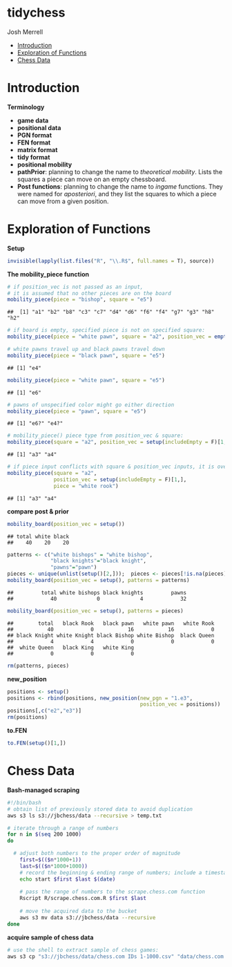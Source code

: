 tidychess
================
Josh Merrell

-   [Introduction](#introduction)
-   [Exploration of Functions](#exploration-of-functions)
-   [Chess Data](#chess-data)

Introduction
============

**Terminology**

-   **game data**
-   **positional data**
-   **PGN format**
-   **FEN format**
-   **matrix format**
-   **tidy format**
-   **positional mobility**
-   **pathPrior**: planning to change the name to *theoretical mobility*. Lists the squares a piece can move on an empty chessboard.
-   **Post functions**: planning to change the name to *ingame* functions. They were named for *aposteriori*, and they list the squares to which a piece can move from a given position.

Exploration of Functions
========================

**Setup**

``` r
invisible(lapply(list.files("R", "\\.R$", full.names = T), source))
```

**The mobility\_piece function**

``` r
# if position_vec is not passed as an input, 
# it is assumed that no other pieces are on the board
mobility_piece(piece = "bishop", square = "e5")
```

    ##  [1] "a1" "b2" "b8" "c3" "c7" "d4" "d6" "f6" "f4" "g7" "g3" "h8" "h2"

``` r
# if board is empty, specified piece is not on specified square:
mobility_piece(piece = "white pawn", square = "a2", position_vec = empty())

# white pawns travel up and black pawns travel down
mobility_piece(piece = "black pawn", square = "e5")
```

    ## [1] "e4"

``` r
mobility_piece(piece = "white pawn", square = "e5")
```

    ## [1] "e6"

``` r
# pawns of unspecified color might go either direction
mobility_piece(piece = "pawn", square = "e5")
```

    ## [1] "e6?" "e4?"

``` r
# mobility_piece() piece type from position_vec & square:
mobility_piece(square = "a2", position_vec = setup(includeEmpty = F)[1,])
```

    ## [1] "a3" "a4"

``` r
# if piece input conflicts with square & position_vec inputs, it is overriden:
mobility_piece(square = "a2", 
               position_vec = setup(includeEmpty = F)[1,], 
               piece = "white rook")
```

    ## [1] "a3" "a4"

**compare post & prior**

``` r
mobility_board(position_vec = setup())
```

    ## total white black 
    ##    40    20    20

``` r
patterns <- c("white bishops" = "white bishop",
              "black knights"="black knight",
              "pawns"="pawn")
pieces <- unique(unlist(setup()[2,]));  pieces <- pieces[!is.na(pieces)]
mobility_board(position_vec = setup(), patterns = patterns)
```

    ##         total white bishops black knights         pawns 
    ##            40             0             4            32

``` r
mobility_board(position_vec = setup(), patterns = pieces)
```

    ##        total   black Rook   black pawn   white pawn   white Rook 
    ##           40            0           16           16            0 
    ## black Knight white Knight black Bishop white Bishop  black Queen 
    ##            4            4            0            0            0 
    ##  white Queen   black King   white King 
    ##            0            0            0

``` r
rm(patterns, pieces)
```

**new\_position**

``` r
positions <- setup()
positions <- rbind(positions, new_position(new_pgn = "1.e3",
                                           position_vec = positions))
positions[,c("e2","e3")]
rm(positions)
```

**to.FEN**

``` r
to.FEN(setup()[1,])
```

Chess Data
==========

**Bash-managed scraping**

``` bash
#!/bin/bash
# obtain list of previously stored data to avoid duplication
aws s3 ls s3://jbchess/data --recursive > temp.txt

# iterate through a range of numbers
for n in $(seq 200 1000)
do

  # adjust both numbers to the proper order of magnitude
    first=$(($n*1000+1))
    last=$(($n*1000+1000))
    # record the beginning & ending range of numbers; include a timestamp
    echo start $first $last $(date)
    
    # pass the range of numbers to the scrape.chess.com function
    Rscript R/scrape.chess.com.R $first $last
    
    # move the acquired data to the bucket
    aws s3 mv data s3://jbchess/data --recursive
done
```

**acquire sample of chess data**

``` bash
# use the shell to extract sample of chess games:
aws s3 cp "s3://jbchess/data/chess.com IDs 1-1000.csv" "data/chess.com IDs 1-1000.csv"
```

